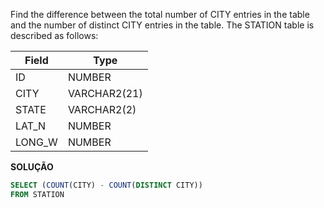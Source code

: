 Find the difference between the total number of CITY entries in the table and the number of distinct CITY entries in the table.
The STATION table is described as follows:

|  Field | Type |
|---|---|
| ID  | NUMBER |
| CITY | VARCHAR2(21)   |
| STATE  | VARCHAR2(2)  |
| LAT_N |  NUMBER |
| LONG_W | NUMBER |

**SOLUÇÃO**

```sql
SELECT (COUNT(CITY) - COUNT(DISTINCT CITY)) 
FROM STATION
```

